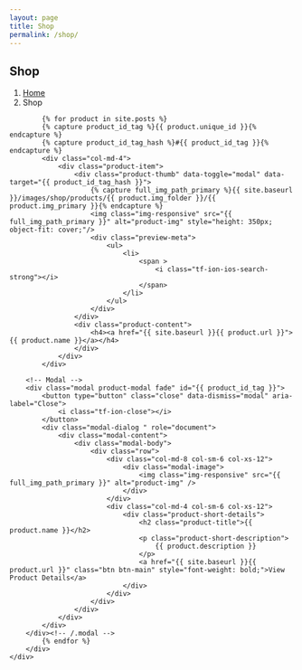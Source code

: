 ```yaml
---
layout: page
title: Shop
permalink: /shop/
---
```

<section class="page-header">
	<div class="container">
		<div class="row">
			<div class="col-md-12">
				<div class="content">
					<h1 class="page-name">Shop</h1>
					<ol class="breadcrumb">
						<li><a href="index.html">Home</a></li>
						<li class="active">Shop</li>
					</ol>
				</div>
			</div>
		</div>
	</div>
</section>


<section class="products section">
	<div class="container">
		<div class="row">
			
			{% for product in site.posts %}
			{% capture product_id_tag %}{{ product.unique_id }}{% endcapture %}
      		{% capture product_id_tag_hash %}#{{ product_id_tag }}{% endcapture %}
			<div class="col-md-4">
				<div class="product-item">
					<div class="product-thumb" data-toggle="modal" data-target="{{ product_id_tag_hash }}">
					    {% capture full_img_path_primary %}{{ site.baseurl }}/images/shop/products/{{ product.img_folder }}/{{ product.img_primary }}{% endcapture %}
						<img class="img-responsive" src="{{ full_img_path_primary }}" alt="product-img" style="height: 350px; object-fit: cover;"/>
						<div class="preview-meta">
							<ul>
								<li>
									<span >
										<i class="tf-ion-ios-search-strong"></i>
									</span>
								</li>
							</ul>
                      	</div>
					</div>
					<div class="product-content">
						<h4><a href="{{ site.baseurl }}{{ product.url }}">{{ product.name }}</a></h4>
					</div>
				</div>
			</div>
		
		<!-- Modal -->
		<div class="modal product-modal fade" id="{{ product_id_tag }}">
			<button type="button" class="close" data-dismiss="modal" aria-label="Close">
				<i class="tf-ion-close"></i>
			</button>
		  	<div class="modal-dialog " role="document">
		    	<div class="modal-content">
			      	<div class="modal-body">
			        	<div class="row">
			        		<div class="col-md-8 col-sm-6 col-xs-12">
			        			<div class="modal-image">
				        			<img class="img-responsive" src="{{ full_img_path_primary }}" alt="product-img" />
			        			</div>
			        		</div>
			        		<div class="col-md-4 col-sm-6 col-xs-12">
			        			<div class="product-short-details">
			        				<h2 class="product-title">{{ product.name }}</h2>
			        				<p class="product-short-description">
			        					{{ product.description }}
			        				</p>
			        				<a href="{{ site.baseurl }}{{ product.url }}" class="btn btn-main" style="font-weight: bold;">View Product Details</a>
			        			</div>
			        		</div>
			        	</div>
			        </div>
		    	</div>
		  	</div>
		</div><!-- /.modal -->
			{% endfor %}
		</div>
	</div>
</section>
